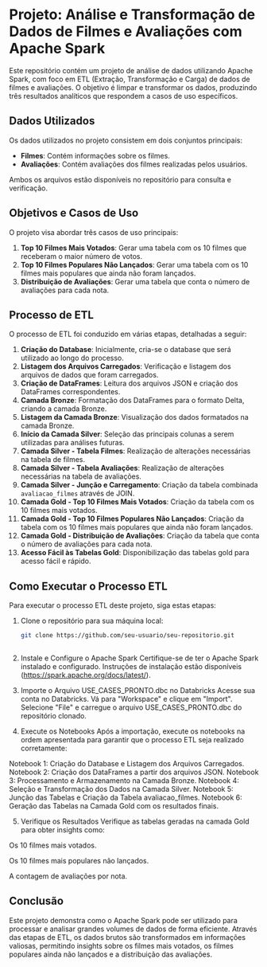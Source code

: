 # Projeto: Análise e Transformação de Dados de Filmes e Avaliações com Apache Spark

Este repositório contém um projeto de análise de dados utilizando Apache Spark, com foco em ETL (Extração, Transformação e Carga) de dados de filmes e avaliações. O objetivo é limpar e transformar os dados, produzindo três resultados analíticos que respondem a casos de uso específicos.

## Dados Utilizados

Os dados utilizados no projeto consistem em dois conjuntos principais:
- **Filmes**: Contém informações sobre os filmes.
- **Avaliações**: Contém avaliações dos filmes realizadas pelos usuários.

Ambos os arquivos estão disponíveis no repositório para consulta e verificação.

## Objetivos e Casos de Uso

O projeto visa abordar três casos de uso principais:

1. **Top 10 Filmes Mais Votados**: Gerar uma tabela com os 10 filmes que receberam o maior número de votos.
2. **Top 10 Filmes Populares Não Lançados**: Gerar uma tabela com os 10 filmes mais populares que ainda não foram lançados.
3. **Distribuição de Avaliações**: Gerar uma tabela que conta o número de avaliações para cada nota.

## Processo de ETL

O processo de ETL foi conduzido em várias etapas, detalhadas a seguir:

1. **Criação do Database**: Inicialmente, cria-se o database que será utilizado ao longo do processo.
2. **Listagem dos Arquivos Carregados**: Verificação e listagem dos arquivos de dados que foram carregados.
3. **Criação de DataFrames**: Leitura dos arquivos JSON e criação dos DataFrames correspondentes.
4. **Camada Bronze**: Formatação dos DataFrames para o formato Delta, criando a camada Bronze.
5. **Listagem da Camada Bronze**: Visualização dos dados formatados na camada Bronze.
6. **Início da Camada Silver**: Seleção das principais colunas a serem utilizadas para análises futuras.
7. **Camada Silver - Tabela Filmes**: Realização de alterações necessárias na tabela de filmes.
8. **Camada Silver - Tabela Avaliações**: Realização de alterações necessárias na tabela de avaliações.
9. **Camada Silver - Junção e Carregamento**: Criação da tabela combinada `avaliacao_filmes` através de JOIN.
10. **Camada Gold - Top 10 Filmes Mais Votados**: Criação da tabela com os 10 filmes mais votados.
11. **Camada Gold - Top 10 Filmes Populares Não Lançados**: Criação da tabela com os 10 filmes mais populares que ainda não foram lançados.
12. **Camada Gold - Distribuição de Avaliações**: Criação da tabela que conta o número de avaliações para cada nota.
13. **Acesso Fácil às Tabelas Gold**: Disponibilização das tabelas gold para acesso fácil e rápido.

## Como Executar o Processo ETL

Para executar o processo ETL deste projeto, siga estas etapas:

1. Clone o repositório para sua máquina local:

   ```bash
   git clone https://github.com/seu-usuario/seu-repositorio.git
 
 2. Instale e Configure o Apache Spark
Certifique-se de ter o Apache Spark instalado e configurado.
Instruções de instalação estão disponíveis (https://spark.apache.org/docs/latest/).

 4. Importe o Arquivo USE_CASES_PRONTO.dbc no Databricks
      Acesse sua conta no Databricks.
      Vá para "Workspace" e clique em "Import".
      Selecione "File" e carregue o arquivo USE_CASES_PRONTO.dbc do repositório clonado.

 5. Execute os Notebooks
Após a importação, execute os notebooks na ordem apresentada para garantir que o processo ETL seja realizado corretamente:

   Notebook 1: Criação do Database e Listagem dos Arquivos Carregados.
   Notebook 2: Criação dos DataFrames a partir dos arquivos JSON.
   Notebook 3: Processamento e Armazenamento na Camada Bronze.
Notebook 4: Seleção e Transformação dos Dados na Camada Silver.
Notebook 5: Junção das Tabelas e Criação da Tabela avaliacao_filmes.
Notebook 6: Geração das Tabelas na Camada Gold com os resultados finais.
 
 5. Verifique os Resultados
Verifique as tabelas geradas na camada Gold para obter insights como:

   Os 10 filmes mais votados.
  
   Os 10 filmes mais populares não lançados.
  
   A contagem de avaliações por nota.

## Conclusão

Este projeto demonstra como o Apache Spark pode ser utilizado para processar e analisar grandes volumes de dados de forma eficiente. Através das etapas de ETL, os dados brutos são transformados em informações valiosas, permitindo insights sobre os filmes mais votados, os filmes populares ainda não lançados e a distribuição das avaliações.

